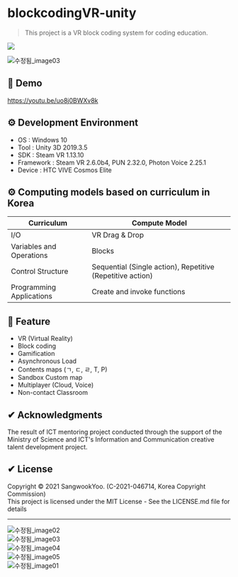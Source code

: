 # blockcodingVR-unity
> This project is a VR block coding system for coding education.
<p>
  <a><img src="https://img.shields.io/badge/unity3d-2019.3.5-blue?style=flat-square&logo=unity"></a>
</p>

![수정됨_image03](https://user-images.githubusercontent.com/61134850/127849043-3013cf33-2ec1-4139-9e0c-a7de8c514c07.png)

## 📢 Demo
https://youtu.be/uo8j0BWXv8k

## ⚙ Development Environment
 * OS : Windows 10
 * Tool : Unity 3D 2019.3.5
 * SDK : Steam VR 1.13.10
 * Framework : Steam VR 2.6.0b4, PUN 2.32.0, Photon Voice 2.25.1
 * Device : HTC VIVE Cosmos Elite

## ⚙ Computing models based on curriculum in Korea
| Curriculum | Compute Model |
| ------ | ------ |
| I/O | VR Drag & Drop |
| Variables and Operations | Blocks |
| Control Structure | Sequential (Single action), Repetitive (Repetitive action) |
| Programming Applications | Create and invoke functions |

## 🚀 Feature
 * VR (Virtual Reality)
 * Block coding
 * Gamification
 * Asynchronous Load
 * Contents maps (ㄱ, ㄷ, ㄹ, T, P)
 * Sandbox Custom map
 * Multiplayer (Cloud, Voice)
 * Non-contact Classroom

## ✔ Acknowledgments
The result of ICT mentoring project conducted through the support of the Ministry of Science and ICT's Information and Communication creative talent development project.

## ✔ License
Copyright © 2021 SangwookYoo. (C-2021-046714, Korea Copyright Commission)<br />
This project is licensed under the MIT License - See the LICENSE.md file for details

---
![수정됨_image02](https://user-images.githubusercontent.com/61134850/127849036-d4a4e22e-2a8e-49ba-ba38-25d4757dffbf.png)<br />
![수정됨_image03](https://user-images.githubusercontent.com/61134850/127849043-3013cf33-2ec1-4139-9e0c-a7de8c514c07.png)<br />
![수정됨_image04](https://user-images.githubusercontent.com/61134850/127849045-1f2a1be0-b729-4329-a1b0-bdd80588ae03.png)<br />
![수정됨_image05](https://user-images.githubusercontent.com/61134850/127849047-966617ef-6446-4ae3-8a93-09051e5342b6.png)<br />
![수정됨_image01](https://user-images.githubusercontent.com/61134850/128624938-57f21d0c-5a0b-429b-ae6f-56b9554674a2.png)<br />

